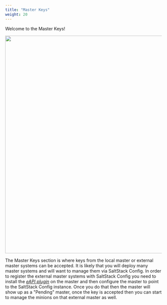 ```yaml
---
title: "Master Keys"
weight: 20
---
```


Welcome to the Master Keys!

<img src="/Administration/Master_Keys/mainmasterkeypage.png" width="1000" height="700">

The Master Keys section is where keys from the local master or external master systems can be accepted. It is likely that you will deploy many master systems and will want to manage them via SaltStack Config. In order to register the external master systems with SaltStack Config you need to install the <a href="https://docs.vmware.com/en/VMware-vRealize-Automation-SaltStack-Config/8.5/install-configure-saltstack-config/GUID-E5ECC4A0-ABEF-475D-8BF9-53429C0CB6DB.html?hWord=N4IghgNiBcIMIHsB2AzAlgcwK4CcCmABAC4AWhAsmAM5F44EAKEWGaSIAvkA"><i>eAPI plugin</a></i> on the master and then configure the master to point to the SaltStack Config instance. Once you do that then the master will show up as a "Pending" master, once the key is accepted then you can start to manage the minions on that external master as well.

